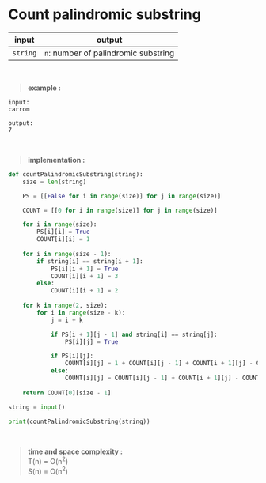 # Count palindromic substring

| input | output |
| --- | --- |
| `string` | `n`: number of palindromic substring |

<br>

> **example :**

```
input:
carrom

output:
7
```

<br>

> **implementation :**

```python 
def countPalindromicSubstring(string):
    size = len(string)

    PS = [[False for i in range(size)] for j in range(size)]

    COUNT = [[0 for i in range(size)] for j in range(size)]

    for i in range(size):
        PS[i][i] = True
        COUNT[i][i] = 1
    
    for i in range(size - 1):
        if string[i] == string[i + 1]:
            PS[i][i + 1] = True 
            COUNT[i][i + 1] = 3
        else:
            COUNT[i][i + 1] = 2
    
    for k in range(2, size):
        for i in range(size - k):
            j = i + k

            if PS[i + 1][j - 1] and string[i] == string[j]:
                PS[i][j] = True

            if PS[i][j]:
                COUNT[i][j] = 1 + COUNT[i][j - 1] + COUNT[i + 1][j] - COUNT[i + 1][j - 1]
            else:
                COUNT[i][j] = COUNT[i][j - 1] + COUNT[i + 1][j] - COUNT[i + 1][j - 1]
    
    return COUNT[0][size - 1]

string = input()

print(countPalindromicSubstring(string))
```

<br>

> **time and space complexity :**
<br> T(n) = O(n<sup>2</sup>)
<br> S(n) = O(n<sup>2</sup>)